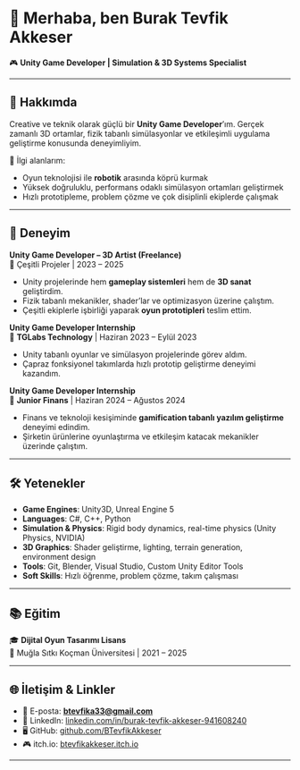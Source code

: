 # 👋 Merhaba, ben Burak Tevfik Akkeser  

🎮 **Unity Game Developer | Simulation & 3D Systems Specialist**  

---

## 🚀 Hakkımda  
Creative ve teknik olarak güçlü bir **Unity Game Developer**’ım. Gerçek zamanlı 3D ortamlar, fizik tabanlı simülasyonlar ve etkileşimli uygulama geliştirme konusunda deneyimliyim.  

🎯 İlgi alanlarım:  
- Oyun teknolojisi ile **robotik** arasında köprü kurmak  
- Yüksek doğruluklu, performans odaklı simülasyon ortamları geliştirmek  
- Hızlı prototipleme, problem çözme ve çok disiplinli ekiplerde çalışmak  

---

## 💼 Deneyim  

**Unity Game Developer – 3D Artist (Freelance)**  
📍 Çeşitli Projeler | 2023 – 2025  
- Unity projelerinde hem **gameplay sistemleri** hem de **3D sanat** geliştirdim.  
- Fizik tabanlı mekanikler, shader’lar ve optimizasyon üzerine çalıştım.  
- Çeşitli ekiplerle işbirliği yaparak **oyun prototipleri** teslim ettim.  

**Unity Game Developer Internship**  
📍 **TGLabs Technology** | Haziran 2023 – Eylül 2023  
- Unity tabanlı oyunlar ve simülasyon projelerinde görev aldım.  
- Çapraz fonksiyonel takımlarda hızlı prototip geliştirme deneyimi kazandım.  

**Unity Game Developer Internship**  
📍 **Junior Finans** | Haziran 2024 – Ağustos 2024  
- Finans ve teknoloji kesişiminde **gamification tabanlı yazılım geliştirme** deneyimi edindim.  
- Şirketin ürünlerine oyunlaştırma ve etkileşim katacak mekanikler üzerinde çalıştım.  

---

## 🛠 Yetenekler  

- **Game Engines**: Unity3D, Unreal Engine 5  
- **Languages**: C#, C++, Python  
- **Simulation & Physics**: Rigid body dynamics, real-time physics (Unity Physics, NVIDIA)  
- **3D Graphics**: Shader geliştirme, lighting, terrain generation, environment design  
- **Tools**: Git, Blender, Visual Studio, Custom Unity Editor Tools  
- **Soft Skills**: Hızlı öğrenme, problem çözme, takım çalışması  

---

## 📚 Eğitim  

🎓 **Dijital Oyun Tasarımı Lisans**  
📍 Muğla Sıtkı Koçman Üniversitesi | 2021 – 2025  

---

## 🌐 İletişim & Linkler  

- 📧 E-posta: **btevfika33@gmail.com**  
- 🔗 LinkedIn: [linkedin.com/in/burak-tevfik-akkeser-941608240](https://www.linkedin.com/in/burak-tevfik-akkeser-941608240/)  
- 🖥️ GitHub: [github.com/BTevfikAkkeser](https://github.com/BTevfikAkkeser)  
- 🎮 itch.io: [btevfikakkeser.itch.io](https://btevfikakkeser.itch.io/)  

---
